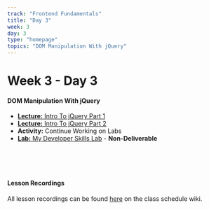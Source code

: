 ```yaml
---
track: "Frontend Fundamentals"
title: "Day 3"
week: 3
day: 3
type: "homepage"
topics: "DOM Manipulation With jQuery"
---
```


# Week 3 - Day 3

#### DOM Manipulation With jQuery
- [**Lecture:** Intro To jQuery Part 1](/frontend-fundamentals/week-3/day-3/lecture-materials/intro-to-jquery-part-1/)
- [**Lecture:** Intro To jQuery Part 2](/frontend-fundamentals/week-3/day-3/lecture-materials/intro-to-jquery-part-2/)
- **Activity:** Continue Working on Labs
- [**Lab:** My Developer Skills Lab](/frontend-fundamentals/week-3/day-3/labs/my-developer-skills-lab/) - **Non-Deliverable**


<br>
<br>
<br>

#### Lesson Recordings

All lesson recordings can be found [here](https://git.generalassemb.ly/SEIR-Jedi/orientation/wiki/Class-Schedule) on the class schedule wiki.
